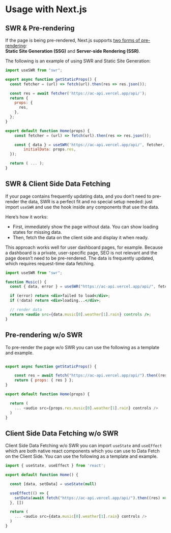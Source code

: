 # Usage with Next.js

## SWR & Pre-rendering

If the page is being pre-rendered, Next.js supports [two forms of pre-rendering](https://nextjs.org/docs/basic-features/data-fetching):<br />
**Static Site Generation (SSG)** and **Server-side Rendering (SSR)**.

The following is an example of using SWR and Static Site Generation:

```jsx
import useSWR from "swr";

export async function getStaticProps() {
  const fetcher = (url) => fetch(url).then(res => res.json());

  const res = await fetcher('https://ac-api.vercel.app/api/');
  return {
    props: {
      res,
    },
  };
}

export default function Home(props) {
	const fetcher = (url) => fetch(url).then(res => res.json());

	const { data } = useSWR('https://ac-api.vercel.app/api/', fetcher, {
		initialData: props.res,
  });

  return ( ... );
}
```

## SWR & Client Side Data Fetching

If your page contains frequently updating data, and you don’t need to pre-render the data, SWR is a perfect fit and no special setup needed: just import `useSWR` and use the hook inside any components that use the data.

Here’s how it works:

- First, immediately show the page without data. You can show loading states for missing data.
- Then, fetch the data on the client side and display it when ready.

This approach works well for user dashboard pages, for example. Because a dashboard is a private, user-specific page, SEO is not relevant and the page doesn’t need to be pre-rendered. The data is frequently updated, which requires request-time data fetching.

```jsx
import useSWR from "swr";

function Music() {
  const { data, error } = useSWR("https://ac-api.vercel.app/api/", fetch);

  if (error) return <div>failed to load</div>;
  if (!data) return <div>loading...</div>;

  // render data
  return <audio src={data.music[0].weather[1].rain} controls />;
}
```

## Pre-rendering w/o SWR

To pre-render the page w/o SWR you can use the following as a template and example.

```jsx

export async function getStaticProps() {

	const res = await fetch("https://ac-api.vercel.app/api/").then((res) => res.json());
	return { props: { res } };
}

export default function Home(props) {

  return (
    ... <audio src={props.res.music[0].weather[1].rain} controls />
  )
}

```

## Client Side Data Fetching w/o SWR

Client Side Data Fetching w/o SWR you can import `useState` and `useEffect` which are both native react components which you can use to Data Fetch on the Client Side.
You can use the following as a template and example.

```jsx
import { useState, useEffect } from 'react';

export default function Home() {

  const [data, setData] = useState(null)

  useEffect(() => {
    setData(await fetch("https://ac-api.vercel.app/api/").then((res) => res.json()))
  }, [])

  return (
    ... <audio src={data.music[0].weather[1].rain} controls />
  )
}

```
